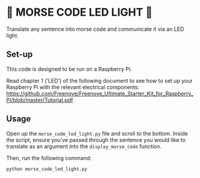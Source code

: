 # :rotating_light: MORSE CODE LED LIGHT :rotating_light:

Translate any sentence into morse code and communicate it via an LED light.

## Set-up

This code is designed to be run on a Raspberry Pi.

Read chapter 1 ('LED') of the following document to see how to set up your Raspberry Pi with the relevant electrical components: https://github.com/Freenove/Freenove_Ultimate_Starter_Kit_for_Raspberry_Pi/blob/master/Tutorial.pdf


## Usage

Open up the `morse_code_led_light.py` file and scroll to the bottom. Inside the script, ensure you've passed through the sentence you would like to translate as an argument into the `display_morse_code` function.

Then, run the following command:
```python
python morse_code_led_light.py
```
